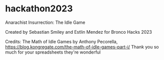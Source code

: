 # hackathon2023

Anarachist Insurrection: The Idle Game

Created by Sebastian Smiley and Estlin Mendez for Bronco Hacks 2023


Credits: The Math of Idle Games by Anthony Pecorella, https://blog.kongregate.com/the-math-of-idle-games-part-i/
    Thank you so much for your spreadsheets they're wonderful


